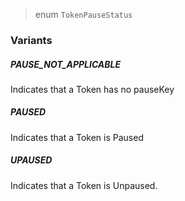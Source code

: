 > enum `TokenPauseStatus`

### Variants

##### PAUSE\_NOT\_APPLICABLE

Indicates that a Token has no pauseKey

##### PAUSED

Indicates that a Token is Paused

##### UPAUSED

Indicates that a Token is Unpaused.
